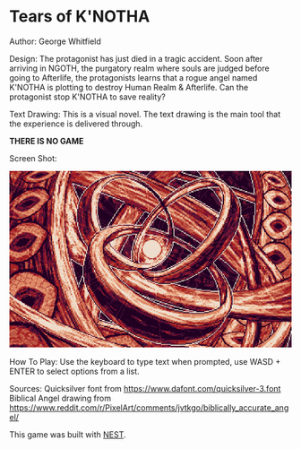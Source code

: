 # Tears of K'NOTHA

Author: George Whitfield

Design: The protagonist has just died in a tragic accident. Soon after arriving
in NGOTH, the purgatory realm where souls are judged before going to Afterlife, 
the protagonists learns that a rogue angel named K'NOTHA is plotting to destroy Human Realm & Afterlife. Can the protagonist stop K'NOTHA to save reality?

Text Drawing:
This is a visual novel. The text drawing is the main tool that the experience is 
delivered through.

**THERE IS NO GAME**

Screen Shot:

![Screen Shot](screenshot.png)

How To Play:
Use the keyboard to type text when prompted, use WASD + ENTER to select options 
from a list.

Sources: 
Quicksilver font from https://www.dafont.com/quicksilver-3.font
Biblical Angel drawing from https://www.reddit.com/r/PixelArt/comments/jvtkgo/biblically_accurate_angel/

This game was built with [NEST](NEST.md).

